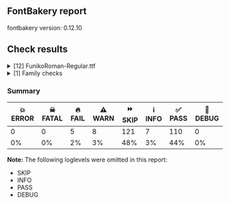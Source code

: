 ## FontBakery report

fontbakery version: 0.12.10





## Check results



<details><summary>[12] FunikoRoman-Regular.ttf</summary>
<div>
<details>
    <summary>🔥 <b>FAIL</b> Shapes languages in all GF glyphsets. <a href="https://fontbakery.readthedocs.io/en/stable/fontbakery/checks/googlefonts.glyphset.html#"></a></summary>
    <div>







* 🔥 **FAIL** <p>No GF glyphset was found to be supported &gt;80%, so language shaping support couldn't get checked.</p>
 [code: no-glyphset-supported]



</div>
</details>

<details>
    <summary>🔥 <b>FAIL</b> Check font names are correct <a href="https://fontbakery.readthedocs.io/en/stable/fontbakery/checks/googlefonts.name.html#"></a></summary>
    <div>







* 🔥 **FAIL** <p>Font names are incorrect:</p>
<table>
<thead>
<tr>
<th align="left">nameID</th>
<th align="left">current</th>
<th align="left">expected</th>
</tr>
</thead>
<tbody>
<tr>
<td align="left">Family Name</td>
<td align="left"><strong>Funiko</strong></td>
<td align="left"><strong>Funiko Roman</strong></td>
</tr>
<tr>
<td align="left">Subfamily Name</td>
<td align="left">Regular</td>
<td align="left">Regular</td>
</tr>
<tr>
<td align="left">Full Name</td>
<td align="left">Funiko Roman Regular</td>
<td align="left">Funiko Roman Regular</td>
</tr>
<tr>
<td align="left">Postscript Name</td>
<td align="left">FunikoRoman-Regular</td>
<td align="left">FunikoRoman-Regular</td>
</tr>
<tr>
<td align="left">Typographic Family Name</td>
<td align="left"><strong>Funiko Roman</strong></td>
<td align="left"><strong>N/A</strong></td>
</tr>
<tr>
<td align="left">Typographic Subfamily Name</td>
<td align="left"><strong>Regular</strong></td>
<td align="left"><strong>N/A</strong></td>
</tr>
</tbody>
</table>
 [code: bad-names]



</div>
</details>

<details>
    <summary>🔥 <b>FAIL</b> Check Google Fonts glyph coverage. <a href="https://fontbakery.readthedocs.io/en/stable/fontbakery/checks/googlefonts.glyphset.html#"></a></summary>
    <div>







* 🔥 **FAIL** <p>Missing required codepoints:</p>
<pre><code>- 0x00A1 (INVERTED EXCLAMATION MARK)


- 0x00A2 (CENT SIGN)


- 0x00A3 (POUND SIGN)


- 0x00A5 (YEN SIGN)


- 0x00A7 (SECTION SIGN)


- 0x00A8 (DIAERESIS)


- 0x00A9 (COPYRIGHT SIGN)


- 0x00AA (FEMININE ORDINAL INDICATOR)


- 0x00AB (LEFT-POINTING DOUBLE ANGLE QUOTATION MARK)


- 0x00AE (REGISTERED SIGN)


- 0x00AF (MACRON)


- 0x00B0 (DEGREE SIGN)


- 0x00B4 (ACUTE ACCENT)


- 0x00B6 (PILCROW SIGN)


- 0x00B7 (MIDDLE DOT)


- 0x00B8 (CEDILLA)


- 0x00BA (MASCULINE ORDINAL INDICATOR)


- 0x00BB (RIGHT-POINTING DOUBLE ANGLE QUOTATION MARK)


- 0x00BF (INVERTED QUESTION MARK)


- 0x00C0 (LATIN CAPITAL LETTER A WITH GRAVE)


- 0x00C1 (LATIN CAPITAL LETTER A WITH ACUTE)


- 0x00C2 (LATIN CAPITAL LETTER A WITH CIRCUMFLEX)


- 0x00C3 (LATIN CAPITAL LETTER A WITH TILDE)


- 0x00C4 (LATIN CAPITAL LETTER A WITH DIAERESIS)


- 0x00C5 (LATIN CAPITAL LETTER A WITH RING ABOVE)


- 0x00C6 (LATIN CAPITAL LETTER AE)


- 0x00C7 (LATIN CAPITAL LETTER C WITH CEDILLA)


- 0x00C8 (LATIN CAPITAL LETTER E WITH GRAVE)


- 0x00C9 (LATIN CAPITAL LETTER E WITH ACUTE)


- 0x00CA (LATIN CAPITAL LETTER E WITH CIRCUMFLEX)


- 0x00CB (LATIN CAPITAL LETTER E WITH DIAERESIS)


- 0x00CC (LATIN CAPITAL LETTER I WITH GRAVE)


- 0x00CD (LATIN CAPITAL LETTER I WITH ACUTE)


- 0x00CE (LATIN CAPITAL LETTER I WITH CIRCUMFLEX)


- 0x00CF (LATIN CAPITAL LETTER I WITH DIAERESIS)


- 0x00D0 (LATIN CAPITAL LETTER ETH)


- 0x00D1 (LATIN CAPITAL LETTER N WITH TILDE)


- 0x00D2 (LATIN CAPITAL LETTER O WITH GRAVE)


- 0x00D3 (LATIN CAPITAL LETTER O WITH ACUTE)


- 0x00D4 (LATIN CAPITAL LETTER O WITH CIRCUMFLEX)


- 0x00D5 (LATIN CAPITAL LETTER O WITH TILDE)


- 0x00D6 (LATIN CAPITAL LETTER O WITH DIAERESIS)


- 0x00D7 (MULTIPLICATION SIGN)


- 0x00D8 (LATIN CAPITAL LETTER O WITH STROKE)


- 0x00D9 (LATIN CAPITAL LETTER U WITH GRAVE)


- 0x00DA (LATIN CAPITAL LETTER U WITH ACUTE)


- 0x00DB (LATIN CAPITAL LETTER U WITH CIRCUMFLEX)


- 0x00DC (LATIN CAPITAL LETTER U WITH DIAERESIS)


- 0x00DD (LATIN CAPITAL LETTER Y WITH ACUTE)


- 0x00DE (LATIN CAPITAL LETTER THORN)


- 0x00DF (LATIN SMALL LETTER SHARP S)


- 0x00E0 (LATIN SMALL LETTER A WITH GRAVE)


- 0x00E1 (LATIN SMALL LETTER A WITH ACUTE)


- 0x00E2 (LATIN SMALL LETTER A WITH CIRCUMFLEX)


- 0x00E3 (LATIN SMALL LETTER A WITH TILDE)


- 0x00E4 (LATIN SMALL LETTER A WITH DIAERESIS)


- 0x00E5 (LATIN SMALL LETTER A WITH RING ABOVE)


- 0x00E6 (LATIN SMALL LETTER AE)


- 0x00E7 (LATIN SMALL LETTER C WITH CEDILLA)


- 0x00E8 (LATIN SMALL LETTER E WITH GRAVE)


- 0x00E9 (LATIN SMALL LETTER E WITH ACUTE)


- 0x00EA (LATIN SMALL LETTER E WITH CIRCUMFLEX)


- 0x00EB (LATIN SMALL LETTER E WITH DIAERESIS)


- 0x00EC (LATIN SMALL LETTER I WITH GRAVE)


- 0x00ED (LATIN SMALL LETTER I WITH ACUTE)


- 0x00EE (LATIN SMALL LETTER I WITH CIRCUMFLEX)


- 0x00EF (LATIN SMALL LETTER I WITH DIAERESIS)


- 0x00F0 (LATIN SMALL LETTER ETH)


- 0x00F1 (LATIN SMALL LETTER N WITH TILDE)


- 0x00F2 (LATIN SMALL LETTER O WITH GRAVE)


- 0x00F3 (LATIN SMALL LETTER O WITH ACUTE)


- 0x00F4 (LATIN SMALL LETTER O WITH CIRCUMFLEX)


- 0x00F5 (LATIN SMALL LETTER O WITH TILDE)


- 0x00F6 (LATIN SMALL LETTER O WITH DIAERESIS)


- 0x00F7 (DIVISION SIGN)


- 0x00F8 (LATIN SMALL LETTER O WITH STROKE)


- 0x00F9 (LATIN SMALL LETTER U WITH GRAVE)


- 0x00FA (LATIN SMALL LETTER U WITH ACUTE)


- 0x00FB (LATIN SMALL LETTER U WITH CIRCUMFLEX)


- 0x00FC (LATIN SMALL LETTER U WITH DIAERESIS)


- 0x00FD (LATIN SMALL LETTER Y WITH ACUTE)


- 0x00FE (LATIN SMALL LETTER THORN)


- 0x00FF (LATIN SMALL LETTER Y WITH DIAERESIS)


- 0x0100 (LATIN CAPITAL LETTER A WITH MACRON)


- 0x0101 (LATIN SMALL LETTER A WITH MACRON)


- 0x0102 (LATIN CAPITAL LETTER A WITH BREVE)


- 0x0103 (LATIN SMALL LETTER A WITH BREVE)


- 0x0104 (LATIN CAPITAL LETTER A WITH OGONEK)


- 0x0105 (LATIN SMALL LETTER A WITH OGONEK)


- 0x0106 (LATIN CAPITAL LETTER C WITH ACUTE)


- 0x0107 (LATIN SMALL LETTER C WITH ACUTE)


- 0x010A (LATIN CAPITAL LETTER C WITH DOT ABOVE)


- 0x010B (LATIN SMALL LETTER C WITH DOT ABOVE)


- 0x010C (LATIN CAPITAL LETTER C WITH CARON)


- 0x010D (LATIN SMALL LETTER C WITH CARON)


- 0x010E (LATIN CAPITAL LETTER D WITH CARON)


- 0x010F (LATIN SMALL LETTER D WITH CARON)


- 0x0110 (LATIN CAPITAL LETTER D WITH STROKE)


- 0x0111 (LATIN SMALL LETTER D WITH STROKE)


- 0x0112 (LATIN CAPITAL LETTER E WITH MACRON)


- 0x0113 (LATIN SMALL LETTER E WITH MACRON)


- 0x0116 (LATIN CAPITAL LETTER E WITH DOT ABOVE)


- 0x0117 (LATIN SMALL LETTER E WITH DOT ABOVE)


- 0x0118 (LATIN CAPITAL LETTER E WITH OGONEK)


- 0x0119 (LATIN SMALL LETTER E WITH OGONEK)


- 0x011A (LATIN CAPITAL LETTER E WITH CARON)


- 0x011B (LATIN SMALL LETTER E WITH CARON)


- 0x011E (LATIN CAPITAL LETTER G WITH BREVE)


- 0x011F (LATIN SMALL LETTER G WITH BREVE)


- 0x0120 (LATIN CAPITAL LETTER G WITH DOT ABOVE)


- 0x0121 (LATIN SMALL LETTER G WITH DOT ABOVE)


- 0x0122 (LATIN CAPITAL LETTER G WITH CEDILLA)


- 0x0123 (LATIN SMALL LETTER G WITH CEDILLA)


- 0x0126 (LATIN CAPITAL LETTER H WITH STROKE)


- 0x0127 (LATIN SMALL LETTER H WITH STROKE)


- 0x012A (LATIN CAPITAL LETTER I WITH MACRON)


- 0x012B (LATIN SMALL LETTER I WITH MACRON)


- 0x012E (LATIN CAPITAL LETTER I WITH OGONEK)


- 0x012F (LATIN SMALL LETTER I WITH OGONEK)


- 0x0130 (LATIN CAPITAL LETTER I WITH DOT ABOVE)


- 0x0131 (LATIN SMALL LETTER DOTLESS I)


- 0x0136 (LATIN CAPITAL LETTER K WITH CEDILLA)


- 0x0137 (LATIN SMALL LETTER K WITH CEDILLA)


- 0x0139 (LATIN CAPITAL LETTER L WITH ACUTE)


- 0x013A (LATIN SMALL LETTER L WITH ACUTE)


- 0x013B (LATIN CAPITAL LETTER L WITH CEDILLA)


- 0x013C (LATIN SMALL LETTER L WITH CEDILLA)


- 0x013D (LATIN CAPITAL LETTER L WITH CARON)


- 0x013E (LATIN SMALL LETTER L WITH CARON)


- 0x0141 (LATIN CAPITAL LETTER L WITH STROKE)


- 0x0142 (LATIN SMALL LETTER L WITH STROKE)


- 0x0143 (LATIN CAPITAL LETTER N WITH ACUTE)


- 0x0144 (LATIN SMALL LETTER N WITH ACUTE)


- 0x0145 (LATIN CAPITAL LETTER N WITH CEDILLA)


- 0x0146 (LATIN SMALL LETTER N WITH CEDILLA)


- 0x0147 (LATIN CAPITAL LETTER N WITH CARON)


- 0x0148 (LATIN SMALL LETTER N WITH CARON)


- 0x0150 (LATIN CAPITAL LETTER O WITH DOUBLE ACUTE)


- 0x0151 (LATIN SMALL LETTER O WITH DOUBLE ACUTE)


- 0x0152 (LATIN CAPITAL LIGATURE OE)


- 0x0153 (LATIN SMALL LIGATURE OE)


- 0x0154 (LATIN CAPITAL LETTER R WITH ACUTE)


- 0x0155 (LATIN SMALL LETTER R WITH ACUTE)


- 0x0158 (LATIN CAPITAL LETTER R WITH CARON)


- 0x0159 (LATIN SMALL LETTER R WITH CARON)


- 0x015A (LATIN CAPITAL LETTER S WITH ACUTE)


- 0x015B (LATIN SMALL LETTER S WITH ACUTE)


- 0x015E (LATIN CAPITAL LETTER S WITH CEDILLA)


- 0x015F (LATIN SMALL LETTER S WITH CEDILLA)


- 0x0160 (LATIN CAPITAL LETTER S WITH CARON)


- 0x0161 (LATIN SMALL LETTER S WITH CARON)


- 0x0164 (LATIN CAPITAL LETTER T WITH CARON)


- 0x0165 (LATIN SMALL LETTER T WITH CARON)


- 0x016A (LATIN CAPITAL LETTER U WITH MACRON)


- 0x016B (LATIN SMALL LETTER U WITH MACRON)


- 0x016E (LATIN CAPITAL LETTER U WITH RING ABOVE)


- 0x016F (LATIN SMALL LETTER U WITH RING ABOVE)


- 0x0170 (LATIN CAPITAL LETTER U WITH DOUBLE ACUTE)


- 0x0171 (LATIN SMALL LETTER U WITH DOUBLE ACUTE)


- 0x0172 (LATIN CAPITAL LETTER U WITH OGONEK)


- 0x0173 (LATIN SMALL LETTER U WITH OGONEK)


- 0x0174 (LATIN CAPITAL LETTER W WITH CIRCUMFLEX)


- 0x0175 (LATIN SMALL LETTER W WITH CIRCUMFLEX)


- 0x0176 (LATIN CAPITAL LETTER Y WITH CIRCUMFLEX)


- 0x0177 (LATIN SMALL LETTER Y WITH CIRCUMFLEX)


- 0x0178 (LATIN CAPITAL LETTER Y WITH DIAERESIS)


- 0x0179 (LATIN CAPITAL LETTER Z WITH ACUTE)


- 0x017A (LATIN SMALL LETTER Z WITH ACUTE)


- 0x017B (LATIN CAPITAL LETTER Z WITH DOT ABOVE)


- 0x017C (LATIN SMALL LETTER Z WITH DOT ABOVE)


- 0x017D (LATIN CAPITAL LETTER Z WITH CARON)


- 0x017E (LATIN SMALL LETTER Z WITH CARON)


- 0x0218 (LATIN CAPITAL LETTER S WITH COMMA BELOW)


- 0x0219 (LATIN SMALL LETTER S WITH COMMA BELOW)


- 0x021A (LATIN CAPITAL LETTER T WITH COMMA BELOW)


- 0x021B (LATIN SMALL LETTER T WITH COMMA BELOW)


- 0x0237 (LATIN SMALL LETTER DOTLESS J)


- 0x02C6 (MODIFIER LETTER CIRCUMFLEX ACCENT)


- 0x02C7 (CARON)


- 0x02D8 (BREVE)


- 0x02D9 (DOT ABOVE)


- 0x02DA (RING ABOVE)


- 0x02DB (OGONEK)


- 0x02DC (SMALL TILDE)


- 0x02DD (DOUBLE ACUTE ACCENT)


- 0x0300 (COMBINING GRAVE ACCENT)


- 0x0301 (COMBINING ACUTE ACCENT)


- 0x0302 (COMBINING CIRCUMFLEX ACCENT)


- 0x0303 (COMBINING TILDE)


- 0x0304 (COMBINING MACRON)


- 0x0306 (COMBINING BREVE)


- 0x0307 (COMBINING DOT ABOVE)


- 0x0308 (COMBINING DIAERESIS)


- 0x030A (COMBINING RING ABOVE)


- 0x030B (COMBINING DOUBLE ACUTE ACCENT)


- 0x030C (COMBINING CARON)


- 0x0326 (COMBINING COMMA BELOW)


- 0x0327 (COMBINING CEDILLA)


- 0x0328 (COMBINING OGONEK)


- 0x1E80 (LATIN CAPITAL LETTER W WITH GRAVE)


- 0x1E81 (LATIN SMALL LETTER W WITH GRAVE)


- 0x1E82 (LATIN CAPITAL LETTER W WITH ACUTE)


- 0x1E83 (LATIN SMALL LETTER W WITH ACUTE)


- 0x1E84 (LATIN CAPITAL LETTER W WITH DIAERESIS)


- 0x1E85 (LATIN SMALL LETTER W WITH DIAERESIS)


- 0x1E9E (LATIN CAPITAL LETTER SHARP S)


- 0x1EF2 (LATIN CAPITAL LETTER Y WITH GRAVE)


- 0x1EF3 (LATIN SMALL LETTER Y WITH GRAVE)


- 0x2013 (EN DASH)


- 0x2014 (EM DASH)


- 0x2018 (LEFT SINGLE QUOTATION MARK)


- 0x2019 (RIGHT SINGLE QUOTATION MARK)


- 0x201A (SINGLE LOW-9 QUOTATION MARK)


- 0x201C (LEFT DOUBLE QUOTATION MARK)


- 0x201D (RIGHT DOUBLE QUOTATION MARK)


- 0x201E (DOUBLE LOW-9 QUOTATION MARK)


- 0x2022 (BULLET)


- 0x2026 (HORIZONTAL ELLIPSIS)


- 0x2039 (SINGLE LEFT-POINTING ANGLE QUOTATION MARK)


- 0x203A (SINGLE RIGHT-POINTING ANGLE QUOTATION MARK)


- 0x20AC (EURO SIGN)


- 0x2122 (TRADE MARK SIGN)


- 0x2212 (MINUS SIGN)
</code></pre>
 [code: missing-codepoints]



</div>
</details>

<details>
    <summary>🔥 <b>FAIL</b> Check font follows the Google Fonts vertical metric schema <a href="https://fontbakery.readthedocs.io/en/stable/fontbakery/checks/googlefonts.vmetrics.html#"></a></summary>
    <div>







* 🔥 **FAIL** <p>The sum of hhea.ascender + abs(hhea.descender) + hhea.lineGap is 1028 when it should be at least 1200</p>
 [code: bad-hhea-range]



</div>
</details>

<details>
    <summary>⚠️ <b>WARN</b> Check if each glyph has the recommended amount of contours. <a href="https://fontbakery.readthedocs.io/en/stable/fontbakery/checks/universal.html#"></a></summary>
    <div>







* ⚠️ **WARN** <p>This check inspects the glyph outlines and detects the total number of contours in each of them. The expected values are infered from the typical ammounts of contours observed in a large collection of reference font families. The divergences listed below may simply indicate a significantly different design on some of your glyphs. On the other hand, some of these may flag actual bugs in the font such as glyphs mapped to an incorrect codepoint. Please consider reviewing the design and codepoint assignment of these to make sure they are correct.</p>
<p>The following glyphs do not have the recommended number of contours:</p>
<pre><code>- Glyph name: o	Contours detected: 3	Expected: 2

- Glyph name: o	Contours detected: 3	Expected: 2
</code></pre>
 [code: contour-count]



</div>
</details>

<details>
    <summary>⚠️ <b>WARN</b> Check math signs have the same width. <a href="https://fontbakery.readthedocs.io/en/stable/fontbakery/checks/universal.html#"></a></summary>
    <div>







* ⚠️ **WARN** <p>The most common width is 444 among a set of 1 math glyphs.
The following math glyphs have a different width, though:</p>
<p>Width = 356:
less</p>
<p>Width = 412:
equal</p>
<p>Width = 352:
greater</p>
 [code: width-outliers]



</div>
</details>

<details>
    <summary>⚠️ <b>WARN</b> Font has **proper** whitespace glyph names? <a href="https://fontbakery.readthedocs.io/en/stable/fontbakery/checks/universal.glyphnames.html#"></a></summary>
    <div>







* ⚠️ **WARN** <p>Glyph 0x00A0 is called &quot;nonbreakingspace&quot;: Change to &quot;uni00A0&quot;</p>
 [code: not-recommended-00a0]



</div>
</details>

<details>
    <summary>⚠️ <b>WARN</b> Validate size, and resolution of article images, and ensure article page has minimum length and includes visual assets. <a href="https://fontbakery.readthedocs.io/en/stable/fontbakery/checks/googlefonts.article.html#"></a></summary>
    <div>







* ⚠️ **WARN** <p>Family metadata at fonts/ttf does not have an article.</p>
 [code: lacks-article]



</div>
</details>

<details>
    <summary>⚠️ <b>WARN</b> Check for codepoints not covered by METADATA subsets. <a href="https://fontbakery.readthedocs.io/en/stable/fontbakery/checks/googlefonts.subsets.html#"></a></summary>
    <div>







* ⚠️ **WARN** <p>The following codepoints supported by the font are not covered by
any subsets defined in the font's metadata file, and will never
be served. You can solve this by either manually adding additional
subset declarations to METADATA.pb, or by editing the glyphset
definitions.</p>
<ul>
<li>U+0000 : try adding one of: psalter-pahlavi, sora-sompeng, old-north-arabian, takri, balinese, chorasmian, lepcha, bamum, dives-akuru, tifinagh, osage, newa, buhid, grantha, nushu, runic, bhaiksuki, mende-kikakui, nabataean, old-persian, adlam, tagalog, japanese, rejang, hanunoo, sharada, old-sogdian, cuneiform, meroitic-hieroglyphs, osmanya, linear-b, syloti-nagri, meroitic, kayah-li, indic-siyaq-numbers, elymaic, marchen, thaana, cyrillic, hatran, nko, phags-pa, ahom, duployan, chakma, tai-viet, old-south-arabian, mayan-numerals, wancho, cham, chinese-simplified, lycian, old-hungarian, warang-citi, old-turkic, znamenny, ogham, pau-cin-hau, miao, mro, armenian, brahmi, bassa-vah, medefaidrin, deseret, javanese, batak, old-italic, kawi, nyiakeng-puachue-hmong, georgian, tirhuta, new-tai-lue, palmyrene, malayalam, linear-a, tai-tham, hebrew, greek, myanmar, limbu, avestan, arabic, ethiopic, vithkuqi, caucasian-albanian, mongolian, canadian-aboriginal, elbasan, old-uyghur, tagbanwa, oriya, signwriting, gurmukhi, manichaean, tangut, glagolitic, tamil-supplement, thai, lisu, latin, gothic, latin-ext, makasar, anatolian-hieroglyphs, braille, tibetan, yezidi, cyrillic-ext, kharoshthi, pahawh-hmong, chinese-hongkong, dogra, math, ugaritic, phoenician, old-permic, soyombo, tangsa, kana-extended, khitan-small-script, zanabazar-square, buginese, inscriptional-pahlavi, korean, ol-chiki, mandaic, greek-ext, chinese-traditional, devanagari, gunjala-gondi, carian, masaram-gondi, lao, vai, music, multani, syriac, inscriptional-parthian, shavian, egyptian-hieroglyphs, sogdian, cypriot, nandinagari, kaithi, meetei-mayek, modi, meroitic-cursive, khudawadi, khojki, siddham, gujarati, sundanese, symbols, tamil, bengali, sinhala, yi, samaritan, ottoman-siyaq-numbers, vietnamese, nag-mundari, imperial-aramaic, saurashtra, kannada, mahajani, coptic, telugu, cherokee, tai-le, hanifi-rohingya, lydian, cypro-minoan, toto</li>
<li>U+000D : try adding one of: psalter-pahlavi, sora-sompeng, old-north-arabian, takri, balinese, chorasmian, lepcha, bamum, dives-akuru, tifinagh, osage, newa, buhid, grantha, nushu, runic, bhaiksuki, mende-kikakui, nabataean, old-persian, adlam, tagalog, japanese, rejang, hanunoo, sharada, old-sogdian, cuneiform, meroitic-hieroglyphs, osmanya, linear-b, syloti-nagri, meroitic, kayah-li, indic-siyaq-numbers, elymaic, marchen, thaana, cyrillic, hatran, nko, phags-pa, ahom, duployan, chakma, tai-viet, old-south-arabian, mayan-numerals, wancho, cham, chinese-simplified, lycian, old-hungarian, warang-citi, old-turkic, znamenny, ogham, pau-cin-hau, miao, mro, armenian, brahmi, bassa-vah, medefaidrin, deseret, javanese, batak, old-italic, kawi, nyiakeng-puachue-hmong, georgian, tirhuta, new-tai-lue, palmyrene, malayalam, linear-a, tai-tham, hebrew, greek, myanmar, limbu, avestan, arabic, ethiopic, vithkuqi, caucasian-albanian, mongolian, canadian-aboriginal, elbasan, old-uyghur, tagbanwa, oriya, signwriting, gurmukhi, manichaean, tangut, glagolitic, tamil-supplement, thai, lisu, latin, gothic, latin-ext, makasar, anatolian-hieroglyphs, braille, tibetan, yezidi, cyrillic-ext, kharoshthi, pahawh-hmong, chinese-hongkong, dogra, math, ugaritic, phoenician, old-permic, soyombo, tangsa, kana-extended, khitan-small-script, zanabazar-square, buginese, inscriptional-pahlavi, korean, ol-chiki, mandaic, greek-ext, chinese-traditional, devanagari, gunjala-gondi, carian, masaram-gondi, lao, vai, music, multani, syriac, inscriptional-parthian, shavian, egyptian-hieroglyphs, sogdian, cypriot, nandinagari, kaithi, meetei-mayek, modi, meroitic-cursive, khudawadi, khojki, siddham, gujarati, sundanese, symbols, tamil, bengali, sinhala, yi, samaritan, ottoman-siyaq-numbers, vietnamese, nag-mundari, imperial-aramaic, saurashtra, kannada, mahajani, coptic, telugu, cherokee, tai-le, hanifi-rohingya, lydian, cypro-minoan, toto</li>
<li>U+0020 SPACE: try adding one of: psalter-pahlavi, sora-sompeng, old-north-arabian, takri, balinese, chorasmian, lepcha, bamum, dives-akuru, tifinagh, osage, newa, buhid, grantha, nushu, runic, bhaiksuki, mende-kikakui, nabataean, old-persian, adlam, tagalog, japanese, rejang, hanunoo, sharada, old-sogdian, cuneiform, meroitic-hieroglyphs, osmanya, linear-b, syloti-nagri, meroitic, kayah-li, indic-siyaq-numbers, elymaic, marchen, thaana, cyrillic, hatran, nko, phags-pa, ahom, duployan, chakma, tai-viet, old-south-arabian, mayan-numerals, wancho, cham, chinese-simplified, lycian, old-hungarian, warang-citi, old-turkic, znamenny, ogham, pau-cin-hau, miao, mro, armenian, brahmi, bassa-vah, medefaidrin, deseret, javanese, batak, old-italic, kawi, nyiakeng-puachue-hmong, georgian, tirhuta, new-tai-lue, palmyrene, malayalam, linear-a, tai-tham, hebrew, greek, myanmar, limbu, avestan, arabic, ethiopic, vithkuqi, caucasian-albanian, mongolian, canadian-aboriginal, elbasan, old-uyghur, tagbanwa, oriya, signwriting, gurmukhi, manichaean, tangut, glagolitic, tamil-supplement, thai, lisu, latin, gothic, latin-ext, makasar, anatolian-hieroglyphs, braille, tibetan, yezidi, cyrillic-ext, kharoshthi, pahawh-hmong, chinese-hongkong, dogra, math, ugaritic, phoenician, old-permic, soyombo, tangsa, kana-extended, khitan-small-script, zanabazar-square, buginese, inscriptional-pahlavi, korean, ol-chiki, mandaic, greek-ext, chinese-traditional, devanagari, gunjala-gondi, carian, masaram-gondi, lao, vai, music, multani, syriac, inscriptional-parthian, shavian, egyptian-hieroglyphs, sogdian, cypriot, nandinagari, kaithi, meetei-mayek, modi, meroitic-cursive, khudawadi, khojki, siddham, gujarati, sundanese, symbols, tamil, bengali, sinhala, yi, samaritan, ottoman-siyaq-numbers, vietnamese, nag-mundari, imperial-aramaic, saurashtra, kannada, mahajani, coptic, telugu, cherokee, tai-le, hanifi-rohingya, lydian, cypro-minoan, toto</li>
<li>U+0021 EXCLAMATION MARK: try adding one of: gunjala-gondi, masaram-gondi, math, mongolian, syriac, cham, latin, thaana, adlam</li>
<li>U+0022 QUOTATION MARK: try adding one of: masaram-gondi, math, mongolian, wancho, cham, latin, adlam</li>
<li>U+0023 NUMBER SIGN: try adding one of: latin, math, adlam, symbols</li>
<li>U+0024 DOLLAR SIGN: try adding one of: latin, math, adlam</li>
<li>U+0025 PERCENT SIGN: try adding one of: gunjala-gondi, masaram-gondi, math, latin, adlam</li>
<li>U+0026 AMPERSAND: try adding one of: latin, math, adlam</li>
<li>U+0027 APOSTROPHE: try adding one of: warang-citi, gunjala-gondi, masaram-gondi, math, wancho, cham, latin, adlam</li>
<li>U+0028 LEFT PARENTHESIS: try adding one of: gunjala-gondi, masaram-gondi, math, mongolian, syriac, wancho, cham, latin, thaana, adlam</li>
<li>U+0029 RIGHT PARENTHESIS: try adding one of: gunjala-gondi, masaram-gondi, math, mongolian, syriac, wancho, cham, latin, thaana, adlam</li>
<li>U+002A ASTERISK: try adding one of: gunjala-gondi, masaram-gondi, math, symbols, syriac, latin, adlam</li>
<li>U+002B PLUS SIGN: try adding one of: gunjala-gondi, masaram-gondi, math, syriac, latin, adlam</li>
<li>U+002C COMMA: try adding one of: gunjala-gondi, coptic, masaram-gondi, math, wancho, cham, nushu, latin, thaana, adlam</li>
<li>U+002D HYPHEN-MINUS: try adding one of: gunjala-gondi, sora-sompeng, masaram-gondi, syriac, armenian, kaithi, kharoshthi, math, nushu, sundanese, adlam, hebrew, mongolian, kayah-li, coptic, wancho, cham, lisu, latin</li>
<li>U+002E FULL STOP: try adding one of: gunjala-gondi, coptic, avestan, masaram-gondi, math, syriac, wancho, cham, nushu, latin, thaana, adlam</li>
<li>U+002F SOLIDUS: try adding one of: gunjala-gondi, masaram-gondi, math, syriac, wancho, cham, latin, adlam</li>
<li>U+0030 DIGIT ZERO: try adding one of: math, nushu, latin, symbols</li>
<li>U+0031 DIGIT ONE: try adding one of: math, nushu, latin, symbols</li>
<li>U+0032 DIGIT TWO: try adding one of: math, nushu, latin, symbols</li>
<li>U+0033 DIGIT THREE: try adding one of: math, nushu, latin, symbols</li>
<li>U+0034 DIGIT FOUR: try adding one of: math, nushu, latin, symbols</li>
<li>U+0035 DIGIT FIVE: try adding one of: math, nushu, latin, symbols</li>
<li>U+0036 DIGIT SIX: try adding one of: math, nushu, latin, symbols</li>
<li>U+0037 DIGIT SEVEN: try adding one of: math, nushu, latin, symbols</li>
<li>U+0038 DIGIT EIGHT: try adding one of: math, nushu, latin, symbols</li>
<li>U+0039 DIGIT NINE: try adding one of: math, nushu, latin, symbols</li>
<li>U+003A COLON: try adding one of: gunjala-gondi, coptic, masaram-gondi, math, meroitic, syriac, cham, latin, thaana, adlam</li>
<li>U+003B SEMICOLON: try adding one of: coptic, masaram-gondi, math, cham, latin, thaana, adlam</li>
<li>U+003C LESS-THAN SIGN: try adding one of: gunjala-gondi, masaram-gondi, math, latin, adlam</li>
<li>U+003D EQUALS SIGN: try adding one of: gunjala-gondi, masaram-gondi, math, syriac, latin, adlam</li>
<li>U+003E GREATER-THAN SIGN: try adding one of: gunjala-gondi, masaram-gondi, math, latin, adlam</li>
<li>U+003F QUESTION MARK: try adding one of: gunjala-gondi, masaram-gondi, math, mongolian, balinese, cham, latin, adlam</li>
<li>U+0040 COMMERCIAL AT: try adding one of: latin, math, adlam</li>
<li>U+0041 LATIN CAPITAL LETTER A: try adding one of: math, nushu, latin, symbols</li>
<li>U+0042 LATIN CAPITAL LETTER B: try adding one of: math, nushu, latin, symbols</li>
<li>U+0043 LATIN CAPITAL LETTER C: try adding one of: math, nushu, latin, symbols</li>
<li>U+0044 LATIN CAPITAL LETTER D: try adding one of: math, nushu, latin, symbols</li>
<li>U+0045 LATIN CAPITAL LETTER E: try adding one of: math, nushu, latin, symbols</li>
<li>U+0046 LATIN CAPITAL LETTER F: try adding one of: math, nushu, latin, symbols</li>
<li>U+0047 LATIN CAPITAL LETTER G: try adding one of: math, nushu, latin, symbols</li>
<li>U+0048 LATIN CAPITAL LETTER H: try adding one of: math, nushu, latin, symbols</li>
<li>U+0049 LATIN CAPITAL LETTER I: try adding one of: math, nushu, latin, symbols</li>
<li>U+004A LATIN CAPITAL LETTER J: try adding one of: math, nushu, latin, symbols</li>
<li>U+004B LATIN CAPITAL LETTER K: try adding one of: math, nushu, latin, symbols</li>
<li>U+004C LATIN CAPITAL LETTER L: try adding one of: math, nushu, latin, symbols</li>
<li>U+004D LATIN CAPITAL LETTER M: try adding one of: math, nushu, latin, symbols</li>
<li>U+004E LATIN CAPITAL LETTER N: try adding one of: math, nushu, latin, symbols</li>
<li>U+004F LATIN CAPITAL LETTER O: try adding one of: math, nushu, latin, symbols</li>
<li>U+0050 LATIN CAPITAL LETTER P: try adding one of: math, nushu, latin, symbols</li>
<li>U+0051 LATIN CAPITAL LETTER Q: try adding one of: math, nushu, latin, symbols</li>
<li>U+0052 LATIN CAPITAL LETTER R: try adding one of: math, nushu, latin, symbols</li>
<li>U+0053 LATIN CAPITAL LETTER S: try adding one of: math, nushu, latin, symbols</li>
<li>U+0054 LATIN CAPITAL LETTER T: try adding one of: math, nushu, latin, symbols</li>
<li>U+0055 LATIN CAPITAL LETTER U: try adding one of: math, nushu, latin, symbols</li>
<li>U+0056 LATIN CAPITAL LETTER V: try adding one of: math, nushu, latin, symbols</li>
<li>U+0057 LATIN CAPITAL LETTER W: try adding one of: math, nushu, latin, symbols</li>
<li>U+0058 LATIN CAPITAL LETTER X: try adding one of: math, nushu, latin, symbols</li>
<li>U+0059 LATIN CAPITAL LETTER Y: try adding one of: math, nushu, latin, symbols</li>
<li>U+005A LATIN CAPITAL LETTER Z: try adding one of: math, nushu, latin, symbols</li>
<li>U+005B LEFT SQUARE BRACKET: try adding one of: math, syriac, wancho, latin, adlam</li>
<li>U+005C REVERSE SOLIDUS: try adding one of: math, syriac, wancho, latin, adlam</li>
<li>U+005D RIGHT SQUARE BRACKET: try adding one of: math, syriac, wancho, latin, adlam</li>
<li>U+005E CIRCUMFLEX ACCENT: try adding one of: latin, math, adlam</li>
<li>U+005F LOW LINE: try adding one of: latin, math, adlam</li>
<li>U+0060 GRAVE ACCENT: try adding one of: math, latin</li>
<li>U+0061 LATIN SMALL LETTER A: try adding one of: math, nushu, latin, symbols</li>
<li>U+0062 LATIN SMALL LETTER B: try adding one of: math, nushu, latin, symbols</li>
<li>U+0063 LATIN SMALL LETTER C: try adding one of: math, nushu, latin, symbols</li>
<li>U+0064 LATIN SMALL LETTER D: try adding one of: math, nushu, latin, symbols</li>
<li>U+0065 LATIN SMALL LETTER E: try adding one of: math, nushu, latin, symbols</li>
<li>U+0066 LATIN SMALL LETTER F: try adding one of: math, nushu, latin, symbols</li>
<li>U+0067 LATIN SMALL LETTER G: try adding one of: math, nushu, latin, symbols</li>
<li>U+0068 LATIN SMALL LETTER H: try adding one of: math, nushu, latin, symbols</li>
<li>U+0069 LATIN SMALL LETTER I: try adding one of: math, nushu, latin, symbols</li>
<li>U+006A LATIN SMALL LETTER J: try adding one of: math, nushu, latin, symbols</li>
<li>U+006B LATIN SMALL LETTER K: try adding one of: math, nushu, latin, symbols</li>
<li>U+006C LATIN SMALL LETTER L: try adding one of: math, nushu, latin, symbols</li>
<li>U+006D LATIN SMALL LETTER M: try adding one of: math, nushu, latin, symbols</li>
<li>U+006E LATIN SMALL LETTER N: try adding one of: math, nushu, latin, symbols</li>
<li>U+006F LATIN SMALL LETTER O: try adding one of: math, nushu, latin, symbols</li>
<li>U+0070 LATIN SMALL LETTER P: try adding one of: math, nushu, latin, symbols</li>
<li>U+0071 LATIN SMALL LETTER Q: try adding one of: math, nushu, latin, symbols</li>
<li>U+0072 LATIN SMALL LETTER R: try adding one of: math, nushu, latin, symbols</li>
<li>U+0073 LATIN SMALL LETTER S: try adding one of: math, nushu, latin, symbols</li>
<li>U+0074 LATIN SMALL LETTER T: try adding one of: math, nushu, latin, symbols</li>
<li>U+0075 LATIN SMALL LETTER U: try adding one of: math, nushu, latin, symbols</li>
<li>U+0076 LATIN SMALL LETTER V: try adding one of: math, nushu, latin, symbols</li>
<li>U+0077 LATIN SMALL LETTER W: try adding one of: math, nushu, latin, symbols</li>
<li>U+0078 LATIN SMALL LETTER X: try adding one of: math, nushu, latin, symbols</li>
<li>U+0079 LATIN SMALL LETTER Y: try adding one of: math, nushu, latin, symbols</li>
<li>U+007A LATIN SMALL LETTER Z: try adding one of: math, nushu, latin, symbols</li>
<li>U+007B LEFT CURLY BRACKET: try adding one of: wancho, latin, math, adlam</li>
<li>U+007C VERTICAL LINE: try adding one of: latin, math, adlam</li>
<li>U+007D RIGHT CURLY BRACKET: try adding one of: wancho, latin, math, adlam</li>
<li>U+007E TILDE: try adding one of: math, latin</li>
<li>U+00A0 NO-BREAK SPACE: try adding one of: psalter-pahlavi, sora-sompeng, old-north-arabian, takri, balinese, chorasmian, lepcha, bamum, dives-akuru, tifinagh, osage, newa, buhid, grantha, nushu, runic, bhaiksuki, mende-kikakui, nabataean, old-persian, adlam, tagalog, japanese, rejang, hanunoo, sharada, old-sogdian, cuneiform, meroitic-hieroglyphs, osmanya, linear-b, syloti-nagri, meroitic, kayah-li, indic-siyaq-numbers, elymaic, marchen, thaana, cyrillic, hatran, nko, phags-pa, ahom, duployan, chakma, tai-viet, old-south-arabian, mayan-numerals, wancho, cham, chinese-simplified, lycian, old-hungarian, warang-citi, old-turkic, znamenny, ogham, pau-cin-hau, miao, mro, armenian, brahmi, bassa-vah, medefaidrin, deseret, javanese, batak, old-italic, kawi, nyiakeng-puachue-hmong, georgian, tirhuta, new-tai-lue, palmyrene, malayalam, linear-a, tai-tham, hebrew, greek, myanmar, limbu, avestan, arabic, ethiopic, vithkuqi, caucasian-albanian, mongolian, canadian-aboriginal, elbasan, old-uyghur, tagbanwa, oriya, signwriting, gurmukhi, manichaean, tangut, glagolitic, tamil-supplement, thai, lisu, latin, gothic, latin-ext, makasar, anatolian-hieroglyphs, braille, tibetan, yezidi, cyrillic-ext, kharoshthi, pahawh-hmong, chinese-hongkong, dogra, math, ugaritic, phoenician, old-permic, soyombo, tangsa, kana-extended, khitan-small-script, zanabazar-square, buginese, inscriptional-pahlavi, korean, ol-chiki, mandaic, greek-ext, chinese-traditional, devanagari, gunjala-gondi, carian, masaram-gondi, lao, vai, music, multani, syriac, inscriptional-parthian, shavian, egyptian-hieroglyphs, sogdian, cypriot, nandinagari, kaithi, meetei-mayek, modi, meroitic-cursive, khudawadi, khojki, siddham, gujarati, sundanese, symbols, tamil, bengali, sinhala, yi, samaritan, ottoman-siyaq-numbers, vietnamese, nag-mundari, imperial-aramaic, saurashtra, kannada, mahajani, coptic, telugu, cherokee, tai-le, hanifi-rohingya, lydian, cypro-minoan, toto</li>
</ul>
<p>Or you can add the above codepoints to one of the subsets supported by the font:</p>
 [code: unreachable-subsetting]



</div>
</details>

<details>
    <summary>⚠️ <b>WARN</b> Are there any misaligned on-curve points? <a href="https://fontbakery.readthedocs.io/en/stable/fontbakery/checks/outline.html#"></a></summary>
    <div>







* ⚠️ **WARN** <p>The following glyphs have on-curve points which have potentially incorrect y coordinates:</p>
<pre><code>* .notdef: X=10.0,Y=698.0 (should be at cap-height 700?)

* .notdef: X=256.0,Y=698.0 (should be at cap-height 700?)

* A (U+0041): X=290.5,Y=699.5 (should be at cap-height 700?)

* A (U+0041): X=281.5,Y=-2.0 (should be at baseline 0?)

* C (U+0043): X=158.5,Y=-1.0 (should be at baseline 0?)

* F (U+0046): X=311.0,Y=699.0 (should be at cap-height 700?)

* G (U+0047): X=225.0,Y=699.5 (should be at cap-height 700?)

* G (U+0047): X=285.5,Y=700.5 (should be at cap-height 700?)

* H (U+0048): X=61.5,Y=702.0 (should be at cap-height 700?)

* H (U+0048): X=306.0,Y=1.0 (should be at baseline 0?)

* I (U+0049): X=121.5,Y=1.0 (should be at baseline 0?)

* I (U+0049): X=128.0,Y=701.0 (should be at cap-height 700?)

* I (U+0049): X=193.0,Y=699.0 (should be at cap-height 700?)

* L (U+004C): X=272.0,Y=2.0 (should be at baseline 0?)

* L (U+004C): X=152.5,Y=1.5 (should be at baseline 0?)

* L (U+004C): X=60.0,Y=-1.5 (should be at baseline 0?)

* L (U+004C): X=49.0,Y=-2.0 (should be at baseline 0?)

* M (U+004D): X=485.0,Y=702.0 (should be at cap-height 700?)

* M (U+004D): X=465.5,Y=1.0 (should be at baseline 0?)

* M (U+004D): X=41.0,Y=1.0 (should be at baseline 0?)

* N (U+004E): X=42.0,Y=-0.5 (should be at baseline 0?)

* S (U+0053): X=129.5,Y=-2.0 (should be at baseline 0?)

* U (U+0055): X=194.0,Y=1.0 (should be at baseline 0?)

* V (U+0056): X=190.5,Y=-2.0 (should be at baseline 0?)

* Z (U+005A): X=399.0,Y=698.0 (should be at cap-height 700?)

* b (U+0062): X=62.0,Y=1.0 (should be at baseline 0?)

* b (U+0062): X=21.0,Y=-2.0 (should be at baseline 0?)

* b (U+0062): X=20.0,Y=701.5 (should be at cap-height 700?)

* b (U+0062): X=44.0,Y=698.5 (should be at cap-height 700?)

* bar (U+007C): X=20.0,Y=-2.0 (should be at baseline 0?)

* braceleft (U+007B): X=113.5,Y=700.5 (should be at cap-height 700?)

* braceright (U+007D): X=104.5,Y=700.5 (should be at cap-height 700?)

* c (U+0063): X=79.5,Y=501.0 (should be at x-height 500?)

* d (U+0064): X=289.0,Y=498.0 (should be at x-height 500?)

* dollar (U+0024): X=132.5,Y=800.0 (should be at ascender 802?)

* eight (U+0038): X=176.0,Y=698.0 (should be at cap-height 700?)

* four (U+0034): X=254.5,Y=702.0 (should be at cap-height 700?)

* four (U+0034): X=290.5,Y=699.5 (should be at cap-height 700?)

* k (U+006B): X=24.5,Y=701.5 (should be at cap-height 700?)

* k (U+006B): X=63.0,Y=499.0 (should be at x-height 500?)

* l (U+006C): X=23.5,Y=702.0 (should be at cap-height 700?)

* l (U+006C): X=50.5,Y=701.0 (should be at cap-height 700?)

* m (U+006D): X=268.0,Y=0.5 (should be at baseline 0?)

* o (U+006F): X=186.0,Y=1.0 (should be at baseline 0?)

* o (U+006F): X=94.0,Y=502.0 (should be at x-height 500?)

* one (U+0031): X=69.5,Y=698.5 (should be at cap-height 700?)

* one (U+0031): X=136.5,Y=-2.0 (should be at baseline 0?)

* one (U+0031): X=83.5,Y=0.5 (should be at baseline 0?)

* one (U+0031): X=8.5,Y=1.0 (should be at baseline 0?)

* parenleft (U+0028): X=154.0,Y=0.5 (should be at baseline 0?)

* parenright (U+0029): X=9.5,Y=0.5 (should be at baseline 0?)

* percent (U+0025): X=389.0,Y=701.5 (should be at cap-height 700?)

* r (U+0072): X=60.0,Y=499.0 (should be at x-height 500?)

* s (U+0073): X=130.0,Y=-1.5 (should be at baseline 0?)

* six (U+0036): X=183.5,Y=701.5 (should be at cap-height 700?)

* two (U+0032): X=140.0,Y=699.0 (should be at cap-height 700?)

* w (U+0077): X=145.5,Y=-1.5 (should be at baseline 0?)

* x (U+0078): X=54.5,Y=1.5 (should be at baseline 0?)

* y (U+0079): X=269.0,Y=499.0 (should be at x-height 500?)

* y (U+0079): X=304.0,Y=-0.5 (should be at baseline 0?)

* zero (U+0030): X=207.0,Y=701.5 (should be at cap-height 700?)
</code></pre>
 [code: found-misalignments]



</div>
</details>

<details>
    <summary>⚠️ <b>WARN</b> Ensure fonts have ScriptLangTags declared on the 'meta' table. <a href="https://fontbakery.readthedocs.io/en/stable/fontbakery/checks/googlefonts.meta.html#"></a></summary>
    <div>







* ⚠️ **WARN** <p>This font file does not have a 'meta' table.</p>
 [code: lacks-meta-table]



</div>
</details>

<details>
    <summary>⚠️ <b>WARN</b> Checking OS/2 achVendID. <a href="https://fontbakery.readthedocs.io/en/stable/fontbakery/checks/googlefonts.os2.html#"></a></summary>
    <div>







* ⚠️ **WARN** <p>OS/2 VendorID is 'PYRS', a font editor default. If you registered it recently, then it's safe to ignore this warning message. Otherwise, you should set it to your own unique 4 character code, and register it with Microsoft at <a href="https://www.microsoft.com/typography/links/vendorlist.aspx">https://www.microsoft.com/typography/links/vendorlist.aspx</a></p>
 [code: bad]



</div>
</details>
</div>
</details>

<details><summary>[1] Family checks</summary>
<div>
<details>
    <summary>🔥 <b>FAIL</b> OS/2.fsSelection bit 7 (USE_TYPO_METRICS) is set in all fonts. <a href="https://fontbakery.readthedocs.io/en/stable/fontbakery/checks/googlefonts.os2.html#"></a></summary>
    <div>







* 🔥 **FAIL** <p>OS/2.fsSelection bit 7 (USE_TYPO_METRICS) wasNOT set in the following fonts: ['fonts/ttf/FunikoRoman-Regular.ttf'].</p>
 [code: missing-os2-fsselection-bit7]



</div>
</details>
</div>
</details>




### Summary

| 💥 ERROR | ☠ FATAL | 🔥 FAIL | ⚠️ WARN | ⏩ SKIP | ℹ️ INFO | ✅ PASS | 🔎 DEBUG | 
| ---|---|---|---|---|---|---|---|
| 0 | 0 | 5 | 8 | 121 | 7 | 110 | 0 | 
| 0% | 0% | 2% | 3% | 48% | 3% | 44% | 0% | 



**Note:** The following loglevels were omitted in this report:


* SKIP
* INFO
* PASS
* DEBUG

